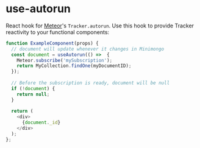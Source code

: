 # use-autorun

React hook for [Meteor](meteor.com)'s `Tracker.autorun`. Use this hook to provide Tracker reactivity to your functional components:


```js
function ExampleComponent(props) {
  // document will update whenever it changes in Minimongo
  const document = useAutorun(() =>  {
    Meteor.subscribe('mySubscription');
    return MyCollection.findOne(myDocumentID);
  });
  
  // Before the subscription is ready, document will be null
  if (!document) {
    return null;
  }
  
  return (
    <div>
      {document._id}
    </div>
  );
};
```
